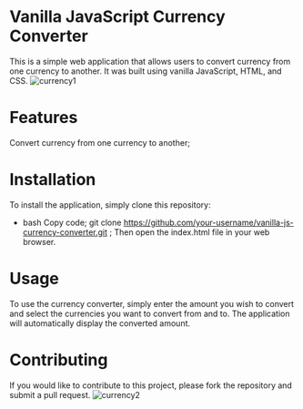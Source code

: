 
# Vanilla JavaScript Currency Converter
This is a simple web application that allows users to convert currency from one currency to another. It was built using vanilla JavaScript, HTML, and CSS.
![currency1](https://user-images.githubusercontent.com/117073615/227448331-3d4a5c8e-685e-495b-b36b-a07a2274ef0b.png)


# Features
Convert currency from one currency to another; 

# Installation
To install the application, simply clone this repository:

- bash
Copy code; 
git clone https://github.com/your-username/vanilla-js-currency-converter.git ; 
Then open the index.html file in your web browser.

 # Usage
To use the currency converter, simply enter the amount you wish to convert and select the currencies you want to convert from and to. The application will automatically display the converted amount.

# Contributing
If you would like to contribute to this project, please fork the repository and submit a pull request.
![currency2](https://user-images.githubusercontent.com/117073615/227448342-c120cdf5-8994-4fc6-b7b0-286dc718ca01.png)

